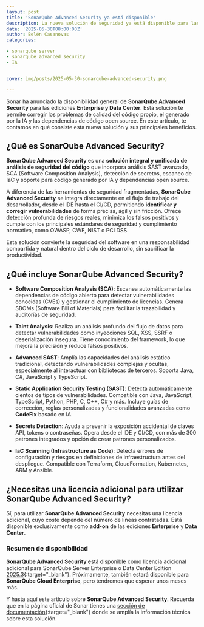 ```yaml
---
layout: post
title: 'SonarQube Advanced Security ya está disponible'
description: La nueva solución de seguridad ya está disponible para las ediciones de SonarQube Enterprise y Data Center. 
date: '2025-05-30T08:00:00Z'
author: Belén Casanovas
categories:

- sonarqube server
- sonarqube advanced security
- IA


cover: img/posts/2025-05-30-sonarqube-advanced-security.png

---
```


Sonar ha anunciado la disponibilidad general de **SonarQube Advanced Security** para las ediciones **Enterprise y Data Center**. Esta solución te permite corregir los problemas de calidad del código propio, el generado por la IA y las dependencias de código open source. En este artículo, te contamos en qué consiste esta nueva solución y sus principales beneficios.

## ¿Qué es SonarQube Advanced Security?

**SonarQube Advanced Security** es una **solución integral y unificada de análisis de seguridad del código** que incorpora análisis SAST avanzado, SCA (Software Composition Analysis), detección de secretos, escaneo de IaC y soporte para código generado por IA y dependencias open source.

A diferencia de las herramientas de seguridad fragmentadas, **SonarQube Advanced Security** se integra directamente en el flujo de trabajo del desarrollador, desde el IDE hasta el CI/CD, permitiendo **identificar y corregir vulnerabilidades** de forma precisa, ágil y sin fricción. Ofrece detección profunda de riesgos reales, minimiza los falsos positivos y cumple con los principales estándares de seguridad y cumplimiento normativo, como OWASP, CWE, NIST o PCI DSS.

Esta solución convierte la seguridad del software en una responsabilidad compartida y natural dentro del ciclo de desarrollo, sin sacrificar la productividad.

## ¿Qué incluye SonarQube Advanced Security?

- **Software Composition Analysis (SCA)**: Escanea automáticamente las dependencias de código abierto para detectar vulnerabilidades conocidas (CVEs) y gestionar el cumplimiento de licencias. Genera SBOMs (Software Bill of Materials) para facilitar la trazabilidad y auditorías de seguridad.

- **Taint Analysis**: Realiza un análisis profundo del flujo de datos para detectar vulnerabilidades como inyecciones SQL, XSS, SSRF o deserialización insegura. Tiene conocimiento del framework, lo que mejora la precisión y reduce falsos positivos.

- **Advanced SAST**: Amplía las capacidades del análisis estático tradicional, detectando vulnerabilidades complejas y ocultas, especialmente al interactuar con bibliotecas de terceros. Soporta Java, C#, JavaScript y TypeScript.

- **Static Application Security Testing (SAST)**: Detecta automáticamente cientos de tipos de vulnerabilidades. Compatible con Java, JavaScript, TypeScript, Python, PHP, C, C++, C# y más. Incluye guías de corrección, reglas personalizadas y funcionalidades avanzadas como **CodeFix** basado en IA.

- **Secrets Detection**: Ayuda a prevenir la exposición accidental de claves API, tokens o contraseñas. Opera desde el IDE y CI/CD, con más de 300 patrones integrados y opción de crear patrones personalizados.

- **IaC Scanning (Infrastructure as Code)**: Detecta errores de configuración y riesgos en definiciones de infraestructura antes del despliegue. Compatible con Terraform, CloudFormation, Kubernetes, ARM y Ansible.

## ¿Necesitas una licencia adicional para utilizar SonarQube Advanced Security?

Sí, para utilizar **SonarQube Advanced Security** necesitas una licencia adicional, cuyo coste depende del número de líneas contratadas. Está disponible exclusivamente como **add-on** de las ediciones **Enterprise** y **Data Center**.

### Resumen de disponibilidad

**SonarQube Advanced Security** está disponible como licencia adicional adicional para SonarQube Server Enterprise o Data Center Edition [2025.3](/sonarqube-server-2025-release-3){:target="_blank"}. Próximamente, también estará disponible para **SonarQube Cloud Enterprise**, pero tendremos que esperar unos meses más. <br>


Y hasta aquí este artículo sobre **SonarQube Advanced Security**. Recuerda que en la página oficial de Sonar tienes una [sección de documentación](https://docs.sonarsource.com/sonarqube-server/latest/){:target="_blank"} donde se amplía la información técnica sobre esta solución.





